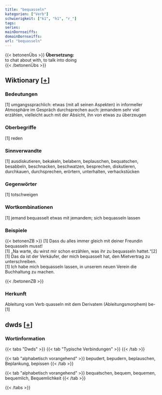 ```yaml
---
title: "bequasseln"
kategorien: ["Verb"]
schwierigkeit: ["k1", "h1", "r_"]
tags:
series:
mainDornseiffs:
domainDornseiffs:
url: "bequasseln"
---
```


{{< betonenÜbs >}}
**Übersetzung:**  
to chat about with, to talk into doing  
{{< /betonenÜbs >}}

## Wiktionary [[+](https://de.wiktionary.org/wiki/bequasseln)]

### Bedeutungen
[1] umgangssprachlich: etwas (mit all seinen Aspekten) in informeller Atmosphäre im Gespräch durchsprechen auch: jemandem sehr viel erzählen, vielleicht auch mit der Absicht, ihn von etwas zu überzeugen  

### Oberbegriffe
[1] reden  

### Sinnverwandte
[1] ausdiskutieren, bekakeln, belabern, beplauschen, bequatschen, besabbeln, beschnacken, beschwatzen, besprechen, diskutieren, durchkauen, durchsprechen, erörtern, unterhalten, verhackstücken  

### Gegenwörter
[1] totschweigen  

### Wortkombinationen
[1] jemand bequasselt etwas mit jemandem; sich bequasseln lassen  

### Beispiele
{{< betonenZB >}}
[1] Dass du alles immer gleich mit deiner Freundin bequasseln musst!  
[1] „Na warte, du wirst mir schon erzählen, was ihr zu bequasseln hattet.“[2]  
[1] Das da ist der Verkäufer, der mich bequasselt hat, den Mietvertrag zu unterschreiben.  
[1] Ich habe mich bequasseln lassen, in unserem neuen Verein die Buchhaltung zu machen.  

{{< /betonenZB >}}
### Herkunft
Ableitung vom Verb quasseln mit dem Derivatem (Ableitungsmorphem) be-[1]  



## dwds [[+](https://www.dwds.de/wb/bequasseln)]

### Wortinformation
{{< tabs "Dwds" >}}
{{< tab "Typische Verbindungen" >}}
{{< /tab >}}

{{< tab "alphabetisch vorangehend" >}}
bepudert, bepudern, beplauschen, Beplankung, bepissen
{{< /tab >}}

{{< tab "alphabetisch vorangehend" >}}
bequatschen, bequem, bequemen, bequemlich, Bequemlichkeit
{{< /tab >}}

{{< /tabs >}}

